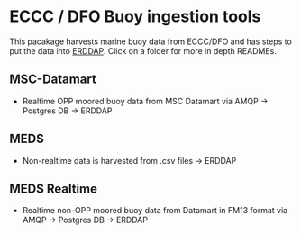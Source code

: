 # ECCC / DFO Buoy ingestion tools

This pacakage harvests marine buoy data from ECCC/DFO and has steps to put the data into [ERDDAP](https://coastwatch.pfeg.noaa.gov/erddap). Click on a folder for more in depth READMEs.

## MSC-Datamart

- Realtime OPP moored buoy data from MSC Datamart via AMQP -> Postgres DB -> ERDDAP

## MEDS

- Non-realtime data is harvested from .csv files -> ERDDAP

## MEDS Realtime

- Realtime non-OPP moored buoy data from Datamart in FM13 format via AMQP -> Postgres DB -> ERDDAP
